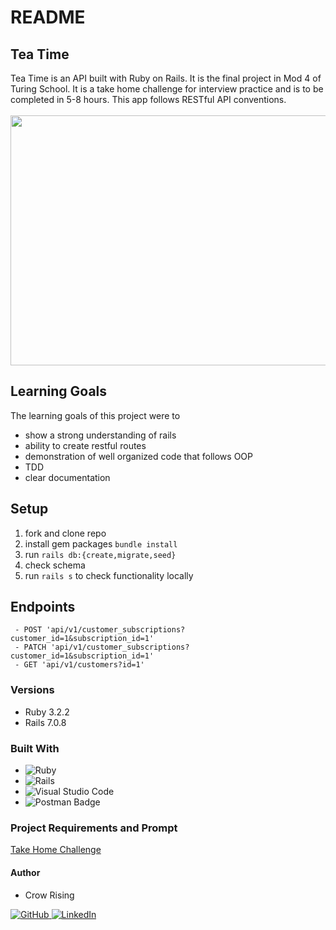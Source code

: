 # README

## Tea Time
Tea Time is an API built with Ruby on Rails. It is the final project in Mod 4 of Turing School. It is a take home challenge for interview practice and is to be completed in 5-8 hours.
This app follows RESTful API conventions.
<br><br>
   <img src="https://www.revolutiontea.com/cdn/shop/articles/tradition-of-tea-time_1445x.jpg?v=1623362100" width="600" height="400">
## Learning Goals
The learning goals of this project were to
- show a strong understanding of rails
- ability to create restful routes
- demonstration of well organized code that follows OOP
- TDD
- clear documentation
## Setup
1. fork and clone repo
2. install gem packages `bundle install`
3. run `rails db:{create,migrate,seed}`
4. check schema
5. run `rails s` to check functionality locally
## Endpoints
```
 - POST 'api/v1/customer_subscriptions?customer_id=1&subscription_id=1'
 - PATCH 'api/v1/customer_subscriptions?customer_id=1&subscription_id=1'
 - GET 'api/v1/customers?id=1'
```
### Versions
 - Ruby 3.2.2
 - Rails 7.0.8

### Built With
* ![Ruby](https://img.shields.io/badge/ruby-%23CC342D.svg?style=for-the-badge&logo=ruby&logoColor=white)
* ![Rails](https://img.shields.io/badge/rails-%23CC0000.svg?style=for-the-badge&logo=ruby-on-rails&logoColor=white)
* ![Visual Studio Code](https://img.shields.io/badge/Visual%20Studio%20Code-0078d7.svg?style=for-the-badge&logo=visual-studio-code&logoColor=white)
* ![Postman Badge](https://img.shields.io/badge/Postman-FF6C37?logo=postman&logoColor=fff&style=for-the-badge)

### Project Requirements and Prompt
[Take Home Challenge](https://mod4.turing.edu/projects/take_home/take_home_be)
#### Author
- Crow Rising

[![GitHub](https://img.shields.io/badge/GitHub-100000?style=for-the-badge&logo=github&logoColor=white) ](https://github.com/CrowRising) [![LinkedIn](https://img.shields.io/badge/LinkedIn-0077B5?style=for-the-badge&logo=linkedin&logoColor=white) ](https://www.linkedin.com/in/crowrising/)
